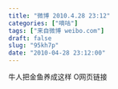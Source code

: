 ```yaml
---
title: "微博 2010.4.28 23:12"
categories: ["嘀咕"]
tags: ["来自微博 weibo.com"]
draft: false
slug: "95kh7p"
date: "2010-04-28 23:12:00"
---
```


<p>牛人把金鱼养成这样  O网页链接 ​​​​</p>
